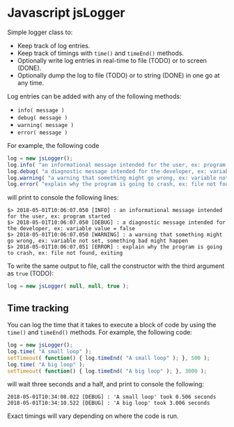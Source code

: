 # Javascript jsLogger

Simple logger class to:

* Keep track of log entries.
* Keep track of timings with `time()` and `timeEnd()` methods.
* Optionally write log entries in real-time to file (TODO) or to screen (DONE).
* Optionally dump the log to file (TODO) or to string (DONE) in one go at any time.

Log entries can be added with any of the following methods:

* `info( message )`
* `debug( message )`
* `warning( message )`
* `error( message )`

For example, the following code

```javascript
log = new jsLogger();
log.info( "an informational message intended for the user, ex: program started" );
log.debug( "a diagnostic message intended for the developer, ex: variable value = false" );
log.warning( "a warning that something might go wrong, ex: variable not set, something bad might happen" );
log.error( "explain why the program is going to crash, ex: file not found, exiting" );
```

will print to console the following lines:

```
$> 2018-05-01T10:06:07.050 [INFO] : an informational message intended for the user, ex: program started
$> 2018-05-01T10:06:07.050 [DEBUG] : a diagnostic message intended for the developer, ex: variable value = false
$> 2018-05-01T10:06:07.050 [WARNING] : a warning that something might go wrong, ex: variable not set, something bad might happen
$> 2018-05-01T10:06:07.051 [ERROR] : explain why the program is going to crash, ex: file not found, exiting
```

To write the same output to file, call the constructor with the third argument as `true` (TODO):

```javascript
log = new jsLogger( null, null, true );
```

## Time tracking

You can log the time that it takes to execute a block of code by using the `time()` and `timeEnd()` methods. For example, the following code:

```javascript
log = new jsLogger();
log.time( "A small loop" );
setTimeout( function() { log.timeEnd( "A small loop" ); }, 500 );
log.time( "A big loop" );
setTimeout( function() { log.timeEnd( "A big loop" ); }, 3000 );
```

will wait three seconds and a half, and print to console the following:

```
2018-05-01T10:34:08.022 [DEBUG] : 'A small loop' took 0.506 seconds
2018-05-01T10:34:10.522 [DEBUG] : 'A big loop' took 3.006 seconds
```

Exact timings will vary depending on where the code is run.
